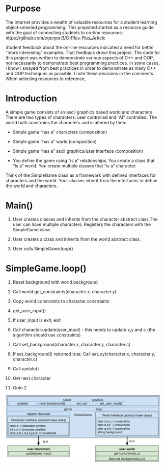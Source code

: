 # Purpose

The internet provides a wealth of valuable resources for a student learning object-oriented programming. 
This projected started as a resource guide with the goal of connecting students to on-line resources: https://github.com/egregori3/C-Plus-Plus_Article

Student feedback about the on-line resources indicated a need for better "more interesting" examples. That feedback drove this project.
The code for this project was written to demonstrate various aspects of C++ and OOP, not necassarily to demonstrate best programming practices. In some cases, I know I swayed from best practices in order to demonstrate as many C++ and OOP techniques as possible.
I note these decisions in the comments.
When selecting resources to reference, 


# Introduction

A simple game consists of an ascii graphics based world and characters. There are two types of characters: user controlled and “AI” controlled. The world both constrains the characters and is altered by them. 

* Simple game “has a” characters (composition)

* Simple game “has a” world (composition)

* Simple game “has a” ascii graphics/user interface (composition)

* You define the game using “is a” relationships. You create a class that “is a” world. You create multiple classes that “is a” character. 

Think of the SimpleGame class as a framework with defined interfaces for characters and the world. Your classes inherit from the interfaces to define the world and characters.

# Main()

1. User creates classes and inherits from the character abstract class.The user can have multiple characters. Registers the characters with the SimpleGame class.

2. User creates a class and inherits from the world abstract class. 

3. User calls SimpleGame.loop()

# SimpleGame.loop()

1. Reset background with world.background

2. Call world.get_constraints(character.x, character.y)

3. Copy world.constraints to character.constraints

4. get_user_input()

5. If user_input is exit; exit

6. Call character.update(user_input) - this needs to update x,y and c (the algorithm should use constraints)

7. Call set_background(character.x, character.y, character.c)

8. If set_background() returned true; Call set_xy(character.x, character.y, character.c)

9. Call update()

10. Get next character

11. Goto 2


![](block_diagram.png)
